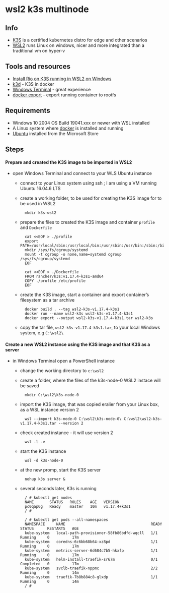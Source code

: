 # wsl2 k3s multinode

## Info
- [K3S](https://k3s.io/) is a certified kubernetes distro for edge and other scenarios
- [WSL2](https://docs.microsoft.com/en-us/windows/wsl/wsl2-install) runs Linux on windows, nicer and more integrated than a traditional vm on hyper-v


## Tools and resources
- [Install Rio on K3S running in WSL2 on Windows](https://gist.github.com/juliostanley/622486d82cb8ed334d270ead5f684e89)
- [k3d](https://github.com/rancher/k3d) - K3S in docker
- [Windows Terminal](https://github.com/microsoft/terminal) - great experience
- [docker export](https://docs.docker.com/engine/reference/commandline/export/) - export running container to rootfs


## Requirements
- Windows 10 2004 OS Build 19041.xxx or newer with WSL installed
- A Linux system where [docker](https://docs.docker.com/) is installed and running
- [Ubuntu](https://aka.ms/wsl-ubuntu-1804) installed from the Microsoft Store


## Steps


 #### Prepare and created the K3S image to be imported in WSL2

- open Windows Terminal and connect to your WLS Ubuntu instance

  - connect to your Linux system using ssh ; I am using a VM running Ubuntu 16.04.6 LTS
  
  - create a working folder, to be used for creating the K3S image for to be used in WSL2

    ``` 
      mkdir k3s-wsl2
    ```
    
  - prepare the files to created the K3S image and container ```profile``` and ```Dockerfile```
  
    ```
      cat <<EOF > ./profile
      export PATH=/usr/local/sbin:/usr/local/bin:/usr/sbin:/usr/bin:/sbin:/bin:/bin/aux
      mkdir /sys/fs/cgroup/systemd
      mount -t cgroup -o none,name=systemd cgroup /sys/fs/cgroup/systemd
      EOF
    ```
     
    ```
      cat <<EOF > ./Dockerfile
      FROM rancher/k3s:v1.17.4-k3s1-amd64
      COPY ./profile /etc/profile
      EOF 
    ```
  - create the K3S image, start a container and export container’s filesystem as a tar archive
  
    ```
      docker build . --tag wsl2-k3s-v1.17.4-k3s1
      docker run --name wsl2-k3s wsl2-k3s-v1.17.4-k3s1
      docker export --output wsl2-k3s-v1.17.4-k3s1.tar wsl2-k3s
    ```
  
  - copy the tar file, ```wsl2-k3s-v1.17.4-k3s1.tar```, to your local Windows system, e.g ```C:\wsl2\```
  

 #### Create a new WSL2 instance using the K3S image and that K3S as a server

- in Windows Terminal open a PowerShell instance

  - change the working directory to ```c:\wsl2```
  
  - create a folder, where the files of the k3s-node-0 WSL2 instace will be saved
  
    ``` 
      mkdir C:\wsl2\k3s-node-0 
    ```
  
  - import the K3S image, that was copied eralier from your Linux box, as a WSL instance version 2
  
    ``` 
      wsl --import k3s-node-0 C:\wsl2\k3s-node-0\ C:\wsl2\wsl2-k3s-v1.17.4-k3s1.tar --version 2 
    ```
  
  - check created instance - it will use version 2
  
    ``` 
      wsl -l -v 
    ```
  
  - start the K3S instance

    ``` 
      wsl -d k3s-node-0 
    ```
  
  - at the new promp, start the K3S server
    
    ``` 
      nohup k3s server & 
    ```
  
  - several seconds later, K3s is running
  
    ```
      / # kubectl get nodes
      NAME       STATUS   ROLES    AGE   VERSION
      pc0qap6g   Ready    master   10m   v1.17.4+k3s1
      / #
      
      / # kubectl get pods --all-namespaces
      NAMESPACE     NAME                                      READY   STATUS      RESTARTS   AGE
      kube-system   local-path-provisioner-58fb86bdfd-wqcll   1/1     Running     0          17m
      kube-system   coredns-6c6bb68b64-xz8pd                  1/1     Running     0          17m
      kube-system   metrics-server-6d684c7b5-hkxfp            1/1     Running     0          17m
      kube-system   helm-install-traefik-sr67m                0/1     Completed   0          17m
      kube-system   svclb-traefik-nppmc                       2/2     Running     0          14m
      kube-system   traefik-7b8b884c8-glxdp                   1/1     Running     0          14m
      / #      
    ```
